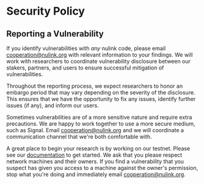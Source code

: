 # Security Policy

## Reporting a Vulnerability

If you identify vulnerabilities with _any_ nulink code, please email cooperation@nulink.org with relevant information to your findings.
We will work with researchers to coordinate vulnerability disclosure between our stakers, partners, and users to ensure successful mitigation of vulnerabilities.

Throughout the reporting process, we expect researchers to honor an embargo period that may vary depending on the severity of the disclosure.
This ensures that we have the opportunity to fix any issues, identify further issues (if any), and inform our users.

Sometimes vulnerabilities are of a more sensitive nature and require extra precautions.
We are happy to work together to use a more secure medium, such as Signal.
Email cooperation@nulink.org and we will coordinate a communication channel that we're both comfortable with.

A great place to begin your research is by working on our testnet.
Please see our [documentation](https://www.nulink.org) to get started.
We ask that you please respect network machines and their owners.
If you find a vulnerability that you suspect has given you access to a machine against the owner's permission, stop what you're doing and immediately email cooperation@nulink.org.
